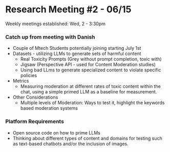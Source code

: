 # Research Meeting #2 - 06/15
Weekly meetings established: Wed, 2 - 3:30pm

### Catch up from meeting with Danish
* Couple of Mtech Students potentially joining starting July 1st
* Datasets - utilizing LLMs to generate sets of harmful content
    *   Real Toxicity Prompts (Grey without prompt completion, toxic with)
    *   Jigsaw (Perspective API - used for Content Moderation studies)
    *   Using bad LLms to generate specialized content to violate specific policies
* Metrics
    *   Measuring moderation at different rates of toxic content within the chat, using a simple primed LLM as a baseline for measurement.
* Other Considerations
    *   Multiple levels of Moderation: Ways to test it, highlight the keywords based moderation systems
 
###  Platform Requirements
* Open source code on how to prime LLMs
* Thinking about different types of content and domains for testing such as text-based chatbots and/or the inclusion of images.
